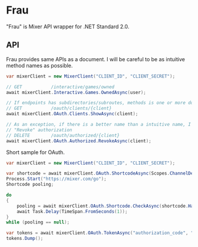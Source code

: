 # Frau
"Frau" is Mixer API wrapper for .NET Standard 2.0.


## API

Frau provides same APIs as a document.
I will be careful to be as intuitive method names as possible.

```csharp
var mixerClient = new MixerClient("CLIENT_ID", "CLIENT_SECRET");

// GET           /interactive/games/owned
await mixerClient.Interactive.Games.OwnedAsync(user);

// If endpoints has subdirectories/subroutes, methods is one or more down class.
// GET           /oauth/clients/{client}
await mixerClient.OAuth.Clients.ShowAsync(client);

// As an exception, if there is a better name than a intuitive name, I use one.
// "Revoke" authorization
// DELETE        /oauth/authorized/{client}
await mixerClient.OAuth.Authorized.RevokeAsync(client);
```


Short sample for OAuth.

```csharp
var mixerClient = new MixerClient("CLIENT_ID", "CLIENT_SECRET");

var shortcode = await mixerClient.OAuth.ShortcodeAsync(Scopes.ChannelDetailsSelf);
Process.Start("https://mixer.com/go");
Shortcode pooling;

do
{
    pooling = await mixerClient.OAuth.Shortcode.CheckAsync(shortcode.Handle);
    await Task.Delay(TimeSpan.FromSeconds(1));
} 
while (pooling == null);

var tokens = await mixerClient.OAuth.TokenAsync("authorization_code", "", pooling.Code, "");
tokens.Dump();
```